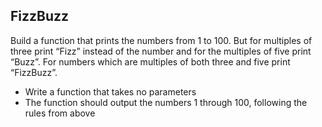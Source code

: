 ## FizzBuzz

Build a function that prints the numbers from 1 to 100. But for multiples of three print “Fizz”
instead of the number and for the multiples of five print “Buzz”. For numbers which are multiples of both three and five print “FizzBuzz”.

- Write a function that takes no parameters
- The function should output the numbers 1 through 100, following the rules from above

